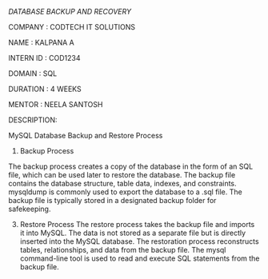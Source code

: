 *DATABASE BACKUP AND RECOVERY*


COMPANY : CODTECH IT SOLUTIONS

NAME : KALPANA A

INTERN ID : COD1234

DOMAIN : SQL

DURATION : 4 WEEKS

MENTOR : NEELA SANTOSH

DESCRIPTION:

MySQL Database Backup and Restore Process

1. Backup Process
   
The backup process creates a copy of the database in the form of an SQL file, which can be used later to restore the database.
The backup file contains the database structure, table data, indexes, and constraints.
mysqldump is commonly used to export the database to a .sql file.
The backup file is typically stored in a designated backup folder for safekeeping.

3. Restore Process
The restore process takes the backup file and imports it into MySQL.
The data is not stored as a separate file but is directly inserted into the MySQL database.
The restoration process reconstructs tables, relationships, and data from the backup file.
The mysql command-line tool is used to read and execute SQL statements from the backup file.

